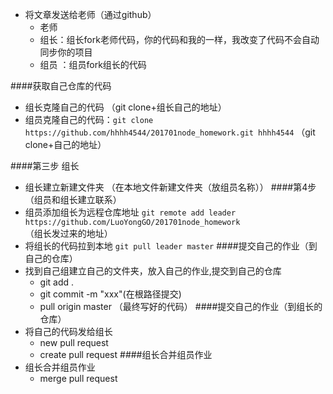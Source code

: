 - 将文章发送给老师（通过github）
    - 老师  
    - 组长：组长fork老师代码，你的代码和我的一样，我改变了代码不会自动同步你的项目
    - 组员 ：组员fork组长的代码
    
####获取自己仓库的代码
   
   - 组长克隆自己的代码 （git clone+组长自己的地址）
   - 组员克隆自己的代码：`git clone https://github.com/hhhh4544/201701node_homework.git hhhh4544` （git clone+自己的地址）
  
   
####第三步 组长   
   - 组长建立新建文件夹 （在本地文件新建文件夹（放组员名称））
####第4步（组员和组长建立联系）  
   - 组员添加组长为远程仓库地址 `git remote add leader https://github.com/LuoYongGO/201701node_homework`（组长发过来的地址）
   - 将组长的代码拉到本地 `git pull leader master`
####提交自己的作业（到自己的仓库）   
   - 找到自己组建立自己的文件夹，放入自己的作业,提交到自己的仓库
      - git add .
      - git commit -m "xxx"(在根路径提交)
      - pull origin master （最终写好的代码）
####提交自己的作业（到组长的仓库）         
   - 将自己的代码发给组长
      - new pull request
      - create pull request
####组长合并组员作业     
   - 组长合并组员作业
      - merge pull request